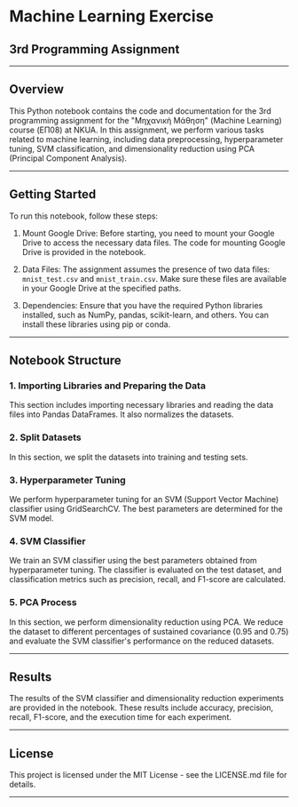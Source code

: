 # Machine Learning Exercise

## 3rd Programming Assignment

---

## Overview

This Python notebook contains the code and documentation for the 3rd programming assignment for the "Μηχανική Μάθηση" (Machine Learning) course (ΕΠ08) at NKUA. In this assignment, we perform various tasks related to machine learning, including data preprocessing, hyperparameter tuning, SVM classification, and dimensionality reduction using PCA (Principal Component Analysis).

---

## Getting Started

To run this notebook, follow these steps:

1. Mount Google Drive: Before starting, you need to mount your Google Drive to access the necessary data files. The code for mounting Google Drive is provided in the notebook.

2. Data Files: The assignment assumes the presence of two data files: `mnist_test.csv` and `mnist_train.csv`. Make sure these files are available in your Google Drive at the specified paths.

3. Dependencies: Ensure that you have the required Python libraries installed, such as NumPy, pandas, scikit-learn, and others. You can install these libraries using pip or conda.

---

## Notebook Structure

### 1. Importing Libraries and Preparing the Data

This section includes importing necessary libraries and reading the data files into Pandas DataFrames. It also normalizes the datasets.

### 2. Split Datasets

In this section, we split the datasets into training and testing sets.

### 3. Hyperparameter Tuning

We perform hyperparameter tuning for an SVM (Support Vector Machine) classifier using GridSearchCV. The best parameters are determined for the SVM model.

### 4. SVM Classifier

We train an SVM classifier using the best parameters obtained from hyperparameter tuning. The classifier is evaluated on the test dataset, and classification metrics such as precision, recall, and F1-score are calculated.

### 5. PCA Process

In this section, we perform dimensionality reduction using PCA. We reduce the dataset to different percentages of sustained covariance (0.95 and 0.75) and evaluate the SVM classifier's performance on the reduced datasets.

---

## Results

The results of the SVM classifier and dimensionality reduction experiments are provided in the notebook. These results include accuracy, precision, recall, F1-score, and the execution time for each experiment.

---

## License

This project is licensed under the MIT License - see the LICENSE.md file for details.

---
